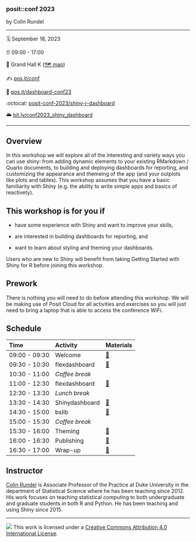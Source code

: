 &nbsp;

### posit::conf 2023

by Colin Rundel

-----

:spiral_calendar: September 18, 2023  

:alarm_clock:     09:00 - 17:00  

:hotel:           Grand Hall K ([:world_map: map](https://www.hyattregencychicagophotos.com/images/HOTEL_MAP.pdf))  

:writing_hand:    [pos.it/conf](http://pos.it/conf)

:link:            [pos.it/dashboard-conf23](http://pos.it/dashboard-conf23)

:octocat:         [posit-conf-2023/shiny-r-dashboard](https://github.com/posit-conf-2023/shiny-r-dashboard)

:sun_behind_large_cloud: [bit.ly/conf2023_shiny_dashboard](https://bit.ly/conf2023_shiny_dashboard)

-----

## Overview

In this workshop we will explore all of the interesting and variety ways you can use shiny: from adding dynamic elements to your existing RMarkdown / Quarto documents, to building and deploying dashboards for reporting, and customizing the appearance and themeing of the app (and your outplots like plots and tables). This workshop assumes that you have a basic familiarity with Shiny (e.g. the ability to write simple apps and basics of reactivety).

## This workshop is for you if

* have some experience with Shiny and want to improve your skills,

* are interested in building dashboards for reporting, and

* want to learn about styling and theming your dashboards.

Users who are new to Shiny will benefit from taking Getting Started with Shiny for R before joining this workshop.

## Prework

There is nothing you will need to do before attending this workshop. We will be making use of Posit Cloud for all activities and exercises so you will just need to bring a laptop that is able to access the conference WiFi.

## Schedule

| Time          | Activity              | Materials |
| :------------ | :-------------------- | :-------- |
| 09:00 - 09:30 | Welcome               | <a href="https://posit-conf-2023.github.io/shiny-r-dashboard/slides/01-Welcome.html">:green_book:</a> |
| 09:30 - 10:30 | flexdashboard         | <a href="https://posit-conf-2023.github.io/shiny-r-dashboard/slides/02-flexdashboard.html">:green_book:</a> |
| 10:30 - 11:00 | *Coffee break*        |                             |
| 11:00 - 12:30 | flexdashboard         | <a href="https://posit-conf-2023.github.io/shiny-r-dashboard/slides/02-flexdashboard.html">:green_book:</a> |
| 12:30 - 13:30 | *Lunch break*         |                             |
| 13:30 - 14:30 | Shinydashboard        | <a href="https://posit-conf-2023.github.io/shiny-r-dashboard/slides/03-shinydashboard.html">:green_book:</a> |
| 14:30 - 15:00 | bslib               | <a href="https://posit-conf-2023.github.io/shiny-r-dashboard/slides/04-bslib.html">:green_book:</a> |
| 15:00 - 15:30 | *Coffee break*        |                             |
| 15:30 - 16:00 | Theming                 | <a href="https://posit-conf-2023.github.io/shiny-r-dashboard/slides/05-theming.html">:green_book:</a> |
| 16:00 - 16:30 | Publishing            | <a href="https://posit-conf-2023.github.io/shiny-r-dashboard/slides/06-publishing.html">:green_book:</a> |
| 16:30 - 17:00 | Wrap-up               | <a href="https://posit-conf-2023.github.io/shiny-r-dashboard/slides/07-wrap_up.html">:green_book:</a> |


## Instructor

[Colin Rundel](https://rundel.github.io/) is Associate Professor of the Practice at Duke University in the department of Statistical Science where he has been teaching since 2012. His work focuses on teaching statistical computing to both undergraduate and graduate students in both R and Python. He has been teaching and using Shiny since 2015.

-----

![](https://i.creativecommons.org/l/by/4.0/88x31.png) This work is
licensed under a [Creative Commons Attribution 4.0 International
License](https://creativecommons.org/licenses/by/4.0/).

